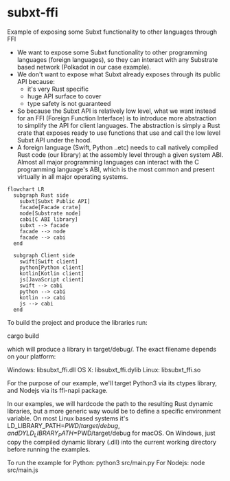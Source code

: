 # subxt-ffi
Example of exposing some Subxt functionality to other languages through FFI

- We want to expose some Subxt functionality to other programming languages (foreign languages), so they can interact with any Substrate based network (Polkadot in our case example). 
- We don't want to expose what Subxt already exposes through its public API because:
    - it's very Rust specific
    - huge API surface to cover
    - type safety is not guaranteed
- So because the Subxt API is relatively low level, what we want instead for an FFI (Foreign Function Interface) 
is to introduce more abstraction to simplify the API for client languages. The abstraction is simply a Rust crate that exposes ready to use functions that use and call the low level Subxt API under the hood. 
- A foreign language (Swift, Python ..etc) needs to call natively compiled Rust code (our library) at the assembly level through a given system ABI. Almost all major programming languages can interact with the C programming language's ABI, which is the most common and present virtually in all major operating systems. 

``` mermaid
flowchart LR
  subgraph Rust side
    subxt[Subxt Public API]
    facade[Facade crate]
    node[Substrate node]
    cabi[C ABI library]
    subxt --> facade
    facade --> node
    facade --> cabi
  end

  subgraph Client side
    swift[Swift client]
    python[Python client]
    kotlin[Kotlin client]
    js[JavaScript client]
    swift --> cabi
    python --> cabi
    kotlin --> cabi
    js --> cabi
  end
```
To build the project and produce the libraries run:

cargo build

which will produce a library in target/debug/. The exact filename depends on your platform:


Windows: libsubxt_ffi.dll
OS X: libsubxt_ffi.dylib
Linux: libsubxt_ffi.so

For the purpose of our example, we'll target Python3 via its ctypes library, and Nodejs via its ffi-napi package.

In our examples, we will hardcode the path to the resulting Rust dynamic libraries, but a more generic way would be to define a specific environment variable. On most Linux based systems it's LD_LIBRARY_PATH=$PWD/target/debug, and DYLD_LIBRARY_PATH=$PWD/target/debug for macOS. On Windows, just copy the compiled dynamic library (.dll) into the current working directory before running the examples.

To run the example for Python: python3 src/main.py
For Nodejs: node src/main.js


